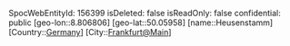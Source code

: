 ﻿---
location: [50.05958,8.806806]
type: Station
tags:
- geo/Station

---
SpocWebEntityId: 156399
isDeleted: false
isReadOnly: false
confidential: public
[geo-lon::8.806806]
[geo-lat::50.05958]
[name::Heusenstamm]
[Country::[Germany](geo/Continent/Europe/Germany.md)]
[City::[Frankfurt@Main](geo/Continent/Europe/Germany/Hessen/Frankfurt@Main.md)]

